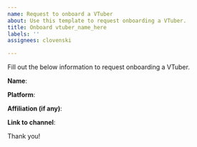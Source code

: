 ```yaml
---
name: Request to onboard a VTuber
about: Use this template to request onboarding a VTuber.
title: Onboard vtuber_name_here
labels: ''
assignees: clovenski

---
```


Fill out the below information to request onboarding a VTuber.

**Name**: 

**Platform**: 

**Affiliation (if any)**: 

**Link to channel**: 


Thank you!
